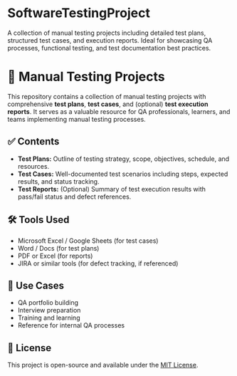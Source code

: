 # SoftwareTestingProject
A collection of manual testing projects including detailed test plans, structured test cases, and execution reports. Ideal for showcasing QA processes, functional testing, and test documentation best practices.

# 🧪 Manual Testing Projects

This repository contains a collection of manual testing projects with comprehensive **test plans**, **test cases**, and (optional) **test execution reports**. It serves as a valuable resource for QA professionals, learners, and teams implementing manual testing processes.

## ✅ Contents

- **Test Plans:** Outline of testing strategy, scope, objectives, schedule, and resources.
- **Test Cases:** Well-documented test scenarios including steps, expected results, and status tracking.
- **Test Reports:** (Optional) Summary of test execution results with pass/fail status and defect references.

## 🛠️ Tools Used
- Microsoft Excel / Google Sheets (for test cases)
- Word / Docs (for test plans)
- PDF or Excel (for reports)
- JIRA or similar tools (for defect tracking, if referenced)

## 🌟 Use Cases

- QA portfolio building
- Interview preparation
- Training and learning
- Reference for internal QA processes

## 📌 License

This project is open-source and available under the [MIT License](LICENSE).
